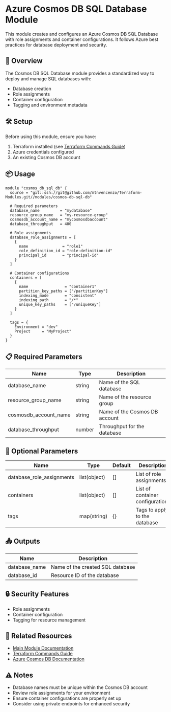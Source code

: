 # Azure Cosmos DB SQL Database Module

This module creates and configures an Azure Cosmos DB SQL Database with role assignments and container configurations. It follows Azure best practices for database deployment and security.

## 🚀 Overview

The Cosmos DB SQL Database module provides a standardized way to deploy and manage SQL databases with:
- Database creation
- Role assignments
- Container configuration
- Tagging and environment metadata

## 🛠️ Setup

Before using this module, ensure you have:
1. Terraform installed (see [Terraform Commands Guide](../../.readme/terraform-commands.md))
2. Azure credentials configured
3. An existing Cosmos DB account

## 📦 Usage

```hcl
module "cosmos_db_sql_db" {
  source = "git::ssh://git@github.com/mtnvencenzo/Terraform-Modules.git//modules/cosmos-db-sql-db"

  # Required parameters
  database_name         = "mydatabase"
  resource_group_name   = "my-resource-group"
  cosmosdb_account_name = "mycosmosdbaccount"
  database_throughput   = 400

  # Role assignments
  database_role_assignments = [
    {
      name               = "role1"
      role_definition_id = "role-definition-id"
      principal_id       = "principal-id"
    }
  ]

  # Container configurations
  containers = [
    {
      name                = "container1"
      partition_key_paths = ["/partitionKey"]
      indexing_mode       = "consistent"
      indexing_path       = "/*"
      unique_key_paths    = ["/uniqueKey"]
    }
  ]

  tags = {
    Environment = "dev"
    Project     = "MyProject"
  }
}
```

## 📋 Required Parameters

| Name | Type | Description |
|------|------|-------------|
| database_name | string | Name of the SQL database |
| resource_group_name | string | Name of the resource group |
| cosmosdb_account_name | string | Name of the Cosmos DB account |
| database_throughput | number | Throughput for the database |

## 🔧 Optional Parameters

| Name | Type | Default | Description |
|------|------|---------|-------------|
| database_role_assignments | list(object) | [] | List of role assignments |
| containers | list(object) | [] | List of container configurations |
| tags | map(string) | {} | Tags to apply to the database |

## 📤 Outputs

| Name | Description |
|------|-------------|
| database_name | Name of the created SQL database |
| database_id | Resource ID of the database |

## 🔒 Security Features

- Role assignments
- Container configuration
- Tagging for resource management

## 🔗 Related Resources

- [Main Module Documentation](../../README.md)
- [Terraform Commands Guide](../../.readme/terraform-commands.md)
- [Azure Cosmos DB Documentation](https://docs.microsoft.com/en-us/azure/cosmos-db/)

## ⚠️ Notes

- Database names must be unique within the Cosmos DB account
- Review role assignments for your environment
- Ensure container configurations are properly set up
- Consider using private endpoints for enhanced security
